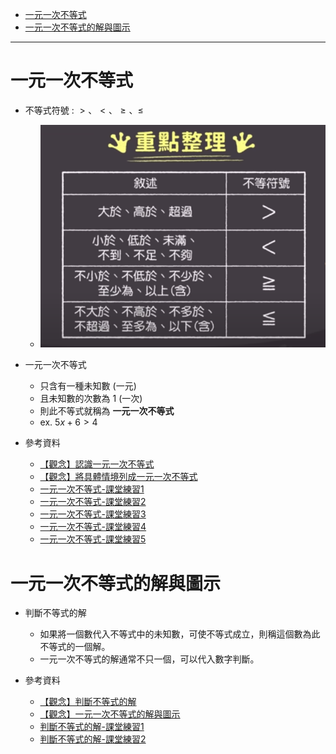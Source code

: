 * [一元一次不等式](#一元一次不等式)
* [一元一次不等式的解與圖示](#一元一次不等式的解與圖示)

---

# 一元一次不等式

- 不等式符號 : $>、 < 、\ge 、 \le$
  - ![不等式符號-康軒版](https://github.com/aquariusCCA/mathematics/blob/main/%E5%88%9D%E4%B8%80%E6%95%B8%E5%AD%B8/%E4%B8%80%E5%85%83%E4%B8%80%E6%AC%A1%E4%B8%8D%E7%AD%89%E5%BC%8F/images/%E4%B8%8D%E7%AD%89%E5%BC%8F%E7%AC%A6%E8%99%9F-%E5%BA%B7%E8%BB%92%E7%89%88.png?raw=true "不等式符號-康軒版")

- 一元一次不等式
	- 只含有一種未知數 (一元)
	- 且未知數的次數為 1 (一次)
	- 則此不等式就稱為 **一元一次不等式**
	- ex. $5x+6 > 4$

- 參考資料
  - [【觀念】認識一元一次不等式](https://www.youtube.com/watch?v=UQshsckuW_M "【觀念】認識一元一次不等式")
  - [【觀念】將具體情境列成一元一次不等式](https://www.youtube.com/watch?v=kYIPRYTK1DU "【觀念】將具體情境列成一元一次不等式")
  - [一元一次不等式-課堂練習1](https://www.junyiacademy.org/article/a28411c7ea95467aad84f37e9f747ce7 "一元一次不等式-課堂練習1")
  - [一元一次不等式-課堂練習2](https://www.junyiacademy.org/article/9344f147b95549e68545e0db1892154e "一元一次不等式-課堂練習2")
  - [一元一次不等式-課堂練習3](https://www.junyiacademy.org/article/f90dba073e6545f7b54c29519f342f4d "一元一次不等式-課堂練習3")
  - [一元一次不等式-課堂練習4](https://www.junyiacademy.org/article/964c1f3daaae46069528728373befb51 "一元一次不等式-課堂練習4")
  - [一元一次不等式-課堂練習5](https://www.junyiacademy.org/article/1b0a3bd9d92240989ae08b14adade6c0 "一元一次不等式-課堂練習5")

# 一元一次不等式的解與圖示

- 判斷不等式的解
	- 如果將一個數代入不等式中的未知數，可使不等式成立，則稱這個數為此不等式的一個解。
	- 一元一次不等式的解通常不只一個，可以代入數字判斷。

- 參考資料
  - [【觀念】判斷不等式的解](https://youtu.be/OhTMGpNlt4A "【觀念】判斷不等式的解")
  - [【觀念】一元一次不等式的解與圖示](https://www.youtube.com/watch?v=VU1UAYJE1dE "【觀念】一元一次不等式的解與圖示")
  - [判斷不等式的解-課堂練習1](https://www.junyiacademy.org/article/e75d1a6e9bb646db889335d35a1b9fa1 "判斷不等式的解-課堂練習1")
  - [判斷不等式的解-課堂練習2](https://www.junyiacademy.org/article/bae53a88369a457f933a7650b467ed32 "判斷不等式的解-課堂練習2")